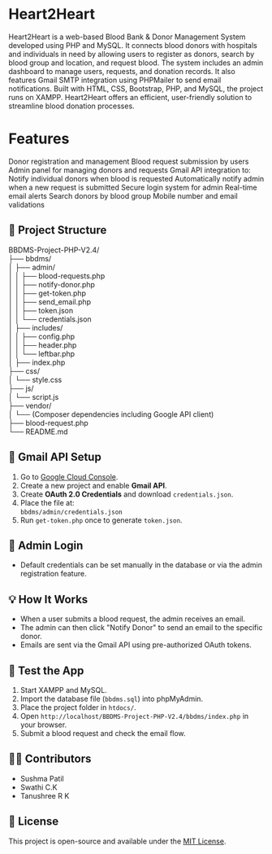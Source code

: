# Heart2Heart 
Heart2Heart is a web-based Blood Bank & Donor Management System developed using PHP and MySQL. It connects blood donors with hospitals and individuals in need by allowing users to register as donors, search by blood group and location, and request blood. The system includes an admin dashboard to manage users, requests, and donation records. It also features Gmail SMTP integration using PHPMailer to send email notifications. Built with HTML, CSS, Bootstrap, PHP, and MySQL, the project runs on XAMPP. Heart2Heart offers an efficient, user-friendly solution to streamline blood donation processes.

# Features

 Donor registration and management
 Blood request submission by users
 Admin panel for managing donors and requests
 Gmail API integration to:
 Notify individual donors when blood is requested
 Automatically notify admin when a new request is submitted
 Secure login system for admin
 Real-time email alerts
 Search donors by blood group
 Mobile number and email validations

 ## 📂 Project Structure
BBDMS-Project-PHP-V2.4/                                                                                                                                                                                            
├── bbdms/                                                                                                                                                                                                          
│ ├── admin/                                                                                                                                                                                                     
│ │ ├── blood-requests.php                                                                                                                                                                                           
│ │ ├── notify-donor.php                                                                                                                                                                                             
│ │ ├── get-token.php                                                                                                                                                                                               
│ │ ├── send_email.php                                                                                                                                                                                               
│ │ ├── token.json                                                                                                                                                                                                  
│ │ └── credentials.json                                                                                                                                                                                             
│ ├── includes/                                                                                                                                                                                                      
│ │ ├── config.php                                                                                                                                                                                                   
│ │ ├── header.php                                                                                                                                                                                                   
│ │ └── leftbar.php                                                                                                                                                                                                  
│ ├── index.php                                                                                                                                                                                                      
├── css/                                                                                                                                                                                                             
│ └── style.css                                                                                                                                                                                                      
├── js/                                                                                                                                                             
│ └── script.js                                                                                                                                                     
├── vendor/                                                                                                                                                         
│ └── (Composer dependencies including Google API client)                                                                                                          
├── blood-request.php                                                                                                                                                                                                                                                                                            
└── README.md                                                                                                                                                       


## 🔐 Gmail API Setup

1. Go to [Google Cloud Console](https://console.cloud.google.com/).
2. Create a new project and enable **Gmail API**.
3. Create **OAuth 2.0 Credentials** and download `credentials.json`.
4. Place the file at:  
   `bbdms/admin/credentials.json`
5. Run `get-token.php` once to generate `token.json`.

## 🔑 Admin Login

- Default credentials can be set manually in the database or via the admin registration feature.

## 💡 How It Works

- When a user submits a blood request, the admin receives an email.
- The admin can then click "Notify Donor" to send an email to the specific donor.
- Emails are sent via the Gmail API using pre-authorized OAuth tokens.

## 🧪 Test the App

1. Start XAMPP and MySQL.
2. Import the database file (`bbdms.sql`) into phpMyAdmin.
3. Place the project folder in `htdocs/`.
4. Open `http://localhost/BBDMS-Project-PHP-V2.4/bbdms/index.php` in your browser.
5. Submit a blood request and check the email flow.

## 🧑‍💻 Contributors

-  Sushma Patil
-  Swathi C.K
-  Tanushree R K

## 📃 License

This project is open-source and available under the [MIT License](LICENSE).
